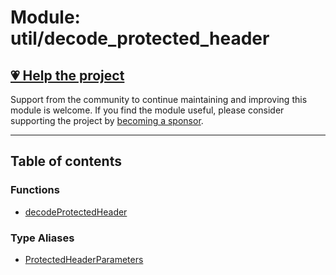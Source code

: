 # Module: util/decode\_protected\_header

## [💗 Help the project](https://github.com/sponsors/panva)

Support from the community to continue maintaining and improving this module is welcome. If you find the module useful, please consider supporting the project by [becoming a sponsor](https://github.com/sponsors/panva).

---

## Table of contents

### Functions

- [decodeProtectedHeader](../functions/util_decode_protected_header.decodeProtectedHeader.md)

### Type Aliases

- [ProtectedHeaderParameters](../types/util_decode_protected_header.ProtectedHeaderParameters.md)
